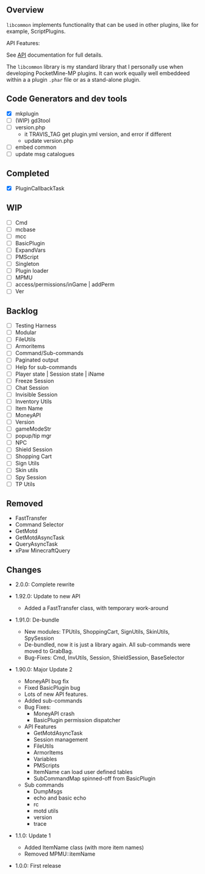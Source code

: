 <!-- template: startup.md -->
<!-- end-include -->
<!-- template: header.md -->
<!-- end-include -->
<!-- meta: API = http://muirfield.github.io/libcommon/apidocs/index.html -->
<!-- php:$copyright="2016"; -->
## Overview

`libcommon` implements functionality that can be used in other plugins,
like for example, ScriptPlugins.

API Features:

<!-- snippet: api-features -->
<!-- end-include -->

See [API](https://muirfield.github.io/libcommon/apidocs/index.html)
documentation for full details.

The `libcommon` library is my standard library that I personally use when
developing PocketMine-MP plugins.  It can work equally well embeddeed within a
a plugin `.phar` file or as a stand-alone plugin.

## Code Generators and dev tools

- [x] mkplugin
- [ ] (WIP) gd3tool
- [ ] version.php
  - it TRAVIS_TAG get plugin.yml version, and error if different
  - update version.php
- [ ] embed common
- [ ] update msg catalogues

## Completed

- [x] PluginCallbackTask

## WIP

- [ ] Cmd
- [ ] mcbase
- [ ] mcc
- [ ] BasicPlugin
- [ ] ExpandVars
- [ ] PMScript
- [ ] Singleton
- [ ] Plugin loader
- [ ] MPMU
- [ ] access/permissions/inGame | addPerm
- [ ] Ver

## Backlog

- [ ] Testing Harness
- [ ] Modular
- [ ] FileUtils
- [ ] Armoritems
- [ ] Command/Sub-commands
- [ ] Paginated output
- [ ] Help for sub-commands
- [ ] Player state | Session state | iName
- [ ] Freeze Session
- [ ] Chat Session
- [ ] Invisible Session
- [ ] Inventory Utils
- [ ] Item Name
- [ ] MoneyAPI
- [ ] Version
- [ ] gameModeStr
- [ ] popup/tip mgr
- [ ] NPC
- [ ] Shield Session
- [ ] Shopping Cart
- [ ] Sign Utils
- [ ] Skin utils
- [ ] Spy Session
- [ ] TP Utils

## Removed

- FastTransfer
- Command Selector
- GetMotd
- GetMotdAsyncTask
- QueryAsyncTask
- xPaw MinecraftQuery


## Changes

- 2.0.0: Complete rewrite

- 1.92.0: Update to new API
  * Added a FastTransfer class, with temporary work-around
- 1.91.0: De-bundle
  * New modules: TPUtils, ShoppingCart, SignUtils, SkinUtils, SpySession
  * De-bundled, now it is just a library again.  All sub-commands were moved
    to GrabBag.
  * Bug-Fixes: Cmd, InvUtils, Session, ShieldSession, BaseSelector
- 1.90.0: Major Update 2
  * MoneyAPI bug fix
  * Fixed BasicPlugin bug
  * Lots of new API features.
  * Added sub-commands
  * Bug Fixes:
    * MoneyAPI crash
    * BasicPlugin permission dispatcher
  * API Features
    * GetMotdAsyncTask
    * Session management
    * FileUtils
    * ArmorItems
    * Variables
    * PMScripts
    * ItemName can load user defined tables
    * SubCommandMap spinned-off from BasicPlugin
  * Sub commands
    * DumpMsgs
    * echo and basic echo
    * rc
    * motd utils
    * version
    * trace
- 1.1.0: Update 1
  * Added ItemName class (with more item names)
  * Removed MPMU::itemName
- 1.0.0: First release

<!-- template: license/gpl2.md -->
<!-- end-include -->
